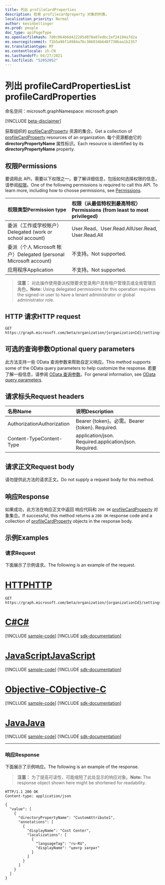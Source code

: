 ```yaml
---
title: 列出 profileCardProperties
description: 检索 profilecardproperty 对象的列表。
localization_priority: Normal
author: kevinbellinger
ms.prod: people
doc_type: apiPageType
ms.openlocfilehash: 7d0c064b6d422285d078a07edbc2ef24184a7d2a
ms.sourcegitcommit: 71b5a96f14984a76c386934b648f730baa1b2357
ms.translationtype: MT
ms.contentlocale: zh-CN
ms.lasthandoff: 04/27/2021
ms.locfileid: "52052052"
---
```

# <a name="list-profilecardproperties"></a><span data-ttu-id="ec660-103">列出 profileCardProperties</span><span class="sxs-lookup"><span data-stu-id="ec660-103">List profileCardProperties</span></span>

<span data-ttu-id="ec660-104">命名空间：microsoft.graph</span><span class="sxs-lookup"><span data-stu-id="ec660-104">Namespace: microsoft.graph</span></span>

[!INCLUDE [beta-disclaimer](../../includes/beta-disclaimer.md)]

<span data-ttu-id="ec660-105">获取组织的 [profileCardProperty](../resources/profilecardproperty.md) 资源的集合。</span><span class="sxs-lookup"><span data-stu-id="ec660-105">Get a collection of [profileCardProperty](../resources/profilecardproperty.md) resources of an organization.</span></span> <span data-ttu-id="ec660-106">每个资源都由它的 **directoryPropertyName** 属性标识。</span><span class="sxs-lookup"><span data-stu-id="ec660-106">Each resource is identified by its **directoryPropertyName** property.</span></span>

## <a name="permissions"></a><span data-ttu-id="ec660-107">权限</span><span class="sxs-lookup"><span data-stu-id="ec660-107">Permissions</span></span>

<span data-ttu-id="ec660-p102">要调用此 API，需要以下权限之一。要了解详细信息，包括如何选择权限的信息，请参阅[权限](/graph/permissions-reference)。</span><span class="sxs-lookup"><span data-stu-id="ec660-p102">One of the following permissions is required to call this API. To learn more, including how to choose permissions, see [Permissions](/graph/permissions-reference).</span></span>

| <span data-ttu-id="ec660-110">权限类型</span><span class="sxs-lookup"><span data-stu-id="ec660-110">Permission type</span></span>                        | <span data-ttu-id="ec660-111">权限（从最低特权到最高特权）</span><span class="sxs-lookup"><span data-stu-id="ec660-111">Permissions (from least to most privileged)</span></span> |
|:---------------------------------------|:--------------------------------------------|
| <span data-ttu-id="ec660-112">委派（工作或学校帐户）</span><span class="sxs-lookup"><span data-stu-id="ec660-112">Delegated (work or school account)</span></span>     | <span data-ttu-id="ec660-113">User.Read、User.Read.All</span><span class="sxs-lookup"><span data-stu-id="ec660-113">User.Read, User.Read.All</span></span>                    |
| <span data-ttu-id="ec660-114">委派（个人 Microsoft 帐户）</span><span class="sxs-lookup"><span data-stu-id="ec660-114">Delegated (personal Microsoft account)</span></span> | <span data-ttu-id="ec660-115">不支持。</span><span class="sxs-lookup"><span data-stu-id="ec660-115">Not supported.</span></span>                              |
| <span data-ttu-id="ec660-116">应用程序</span><span class="sxs-lookup"><span data-stu-id="ec660-116">Application</span></span>                            | <span data-ttu-id="ec660-117">不支持。</span><span class="sxs-lookup"><span data-stu-id="ec660-117">Not supported.</span></span>                              |

><span data-ttu-id="ec660-118">**注意：** 对此操作使用委派权限要求登录用户具有租户管理员或全局管理员角色。</span><span class="sxs-lookup"><span data-stu-id="ec660-118">**Note:** Using delegated permissions for this operation requires the signed-in user to have a tenant administrator or global administrator role.</span></span>

## <a name="http-request"></a><span data-ttu-id="ec660-119">HTTP 请求</span><span class="sxs-lookup"><span data-stu-id="ec660-119">HTTP request</span></span>

<!-- { "blockType": "ignored" } -->

```http
GET https://graph.microsoft.com/beta/organization/{organizationId}/settings/profileCardProperties
```

## <a name="optional-query-parameters"></a><span data-ttu-id="ec660-120">可选的查询参数</span><span class="sxs-lookup"><span data-stu-id="ec660-120">Optional query parameters</span></span>

<span data-ttu-id="ec660-121">此方法支持一些 OData 查询参数来帮助自定义响应。</span><span class="sxs-lookup"><span data-stu-id="ec660-121">This method supports some of the OData query parameters to help customize the response.</span></span> <span data-ttu-id="ec660-122">若要了解一般信息，请参阅 [OData 查询参数](/graph/query-parameters)。</span><span class="sxs-lookup"><span data-stu-id="ec660-122">For general information, see [OData query parameters](/graph/query-parameters).</span></span>

## <a name="request-headers"></a><span data-ttu-id="ec660-123">请求标头</span><span class="sxs-lookup"><span data-stu-id="ec660-123">Request headers</span></span>

| <span data-ttu-id="ec660-124">名称</span><span class="sxs-lookup"><span data-stu-id="ec660-124">Name</span></span>          |<span data-ttu-id="ec660-125">说明</span><span class="sxs-lookup"><span data-stu-id="ec660-125">Description</span></span>                  |
|:--------------|:----------------------------|
| <span data-ttu-id="ec660-126">Authorization</span><span class="sxs-lookup"><span data-stu-id="ec660-126">Authorization</span></span> | <span data-ttu-id="ec660-p104">Bearer {token}。必需。</span><span class="sxs-lookup"><span data-stu-id="ec660-p104">Bearer {token}. Required.</span></span>   |
| <span data-ttu-id="ec660-129">Content-Type</span><span class="sxs-lookup"><span data-stu-id="ec660-129">Content-Type</span></span>  | <span data-ttu-id="ec660-p105">application/json. Required.</span><span class="sxs-lookup"><span data-stu-id="ec660-p105">application/json. Required.</span></span> |

## <a name="request-body"></a><span data-ttu-id="ec660-132">请求正文</span><span class="sxs-lookup"><span data-stu-id="ec660-132">Request body</span></span>

<span data-ttu-id="ec660-133">请勿提供此方法的请求正文。</span><span class="sxs-lookup"><span data-stu-id="ec660-133">Do not supply a request body for this method.</span></span>

## <a name="response"></a><span data-ttu-id="ec660-134">响应</span><span class="sxs-lookup"><span data-stu-id="ec660-134">Response</span></span>

<span data-ttu-id="ec660-135">如果成功，此方法在响应正文中返回 响应代码和 `200 OK` [profileCardProperty](../resources/profilecardproperty.md) 对象集合。</span><span class="sxs-lookup"><span data-stu-id="ec660-135">If successful, this method returns a `200 OK` response code and a collection of [profileCardProperty](../resources/profilecardproperty.md) objects in the response body.</span></span>

## <a name="examples"></a><span data-ttu-id="ec660-136">示例</span><span class="sxs-lookup"><span data-stu-id="ec660-136">Examples</span></span>

### <a name="request"></a><span data-ttu-id="ec660-137">请求</span><span class="sxs-lookup"><span data-stu-id="ec660-137">Request</span></span>

<span data-ttu-id="ec660-138">下面展示了示例请求。</span><span class="sxs-lookup"><span data-stu-id="ec660-138">The following is an example of the request.</span></span>

# <a name="http"></a>[<span data-ttu-id="ec660-139">HTTP</span><span class="sxs-lookup"><span data-stu-id="ec660-139">HTTP</span></span>](#tab/http)
<!-- {
  "blockType": "request",
  "name": "get_profilecardproperties"
}-->

```msgraph-interactive
GET https://graph.microsoft.com/beta/organization/{organizationId}/settings/profileCardProperties
```
# <a name="c"></a>[<span data-ttu-id="ec660-140">C#</span><span class="sxs-lookup"><span data-stu-id="ec660-140">C#</span></span>](#tab/csharp)
[!INCLUDE [sample-code](../includes/snippets/csharp/get-profilecardproperties-csharp-snippets.md)]
[!INCLUDE [sdk-documentation](../includes/snippets/snippets-sdk-documentation-link.md)]

# <a name="javascript"></a>[<span data-ttu-id="ec660-141">JavaScript</span><span class="sxs-lookup"><span data-stu-id="ec660-141">JavaScript</span></span>](#tab/javascript)
[!INCLUDE [sample-code](../includes/snippets/javascript/get-profilecardproperties-javascript-snippets.md)]
[!INCLUDE [sdk-documentation](../includes/snippets/snippets-sdk-documentation-link.md)]

# <a name="objective-c"></a>[<span data-ttu-id="ec660-142">Objective-C</span><span class="sxs-lookup"><span data-stu-id="ec660-142">Objective-C</span></span>](#tab/objc)
[!INCLUDE [sample-code](../includes/snippets/objc/get-profilecardproperties-objc-snippets.md)]
[!INCLUDE [sdk-documentation](../includes/snippets/snippets-sdk-documentation-link.md)]

# <a name="java"></a>[<span data-ttu-id="ec660-143">Java</span><span class="sxs-lookup"><span data-stu-id="ec660-143">Java</span></span>](#tab/java)
[!INCLUDE [sample-code](../includes/snippets/java/get-profilecardproperties-java-snippets.md)]
[!INCLUDE [sdk-documentation](../includes/snippets/snippets-sdk-documentation-link.md)]

---


### <a name="response"></a><span data-ttu-id="ec660-144">响应</span><span class="sxs-lookup"><span data-stu-id="ec660-144">Response</span></span>

<span data-ttu-id="ec660-145">下面展示了示例响应。</span><span class="sxs-lookup"><span data-stu-id="ec660-145">The following is an example of the response.</span></span>

> <span data-ttu-id="ec660-146">**注意：** 为了提高可读性，可能缩短了此处显示的响应对象。</span><span class="sxs-lookup"><span data-stu-id="ec660-146">**Note:** The response object shown here might be shortened for readability.</span></span>

<!-- {
  "blockType": "response",
  "truncated": true,
  "@odata.type": "microsoft.graph.profileCardProperty",
  "isCollection": true
} -->

```http
HTTP/1.1 200 OK
Content-type: application/json

{
  "value": [
    {
      "directoryPropertyName": "CustomAttribute1",
      "annotations": [
        {
          "displayName": "Cost Center",
          "localizations": [
            {
              "languageTag": "ru-RU",
              "displayName": "центр затрат"
            }
          ]
        }
      ]
    }
  ]
}
```

<!-- uuid: 16cd6b66-4b1a-43a1-adaf-3a886856ed98
2019-02-04 14:57:30 UTC -->
<!-- {
  "type": "#page.annotation",
  "description": "List profileCardProperties",
  "keywords": "",
  "section": "documentation",
  "tocPath": ""
}-->


